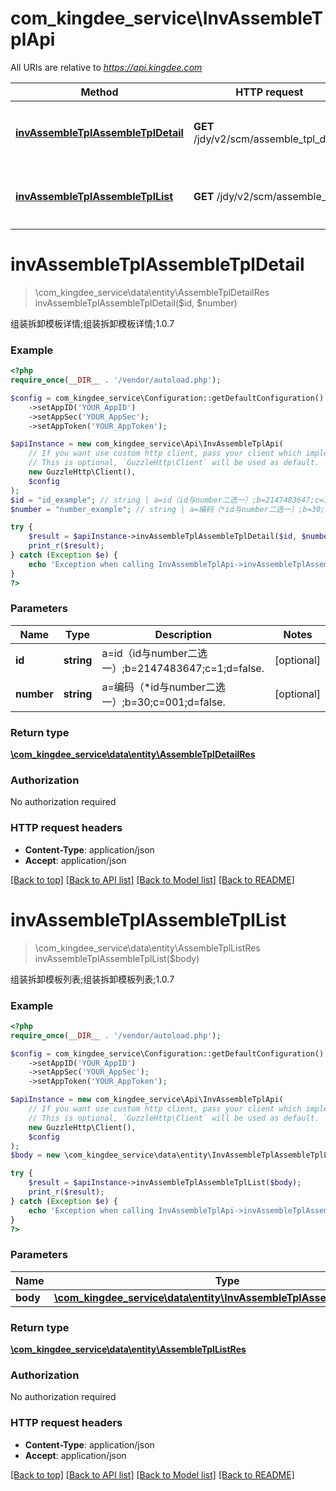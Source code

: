 # com_kingdee_service\InvAssembleTplApi

All URIs are relative to *https://api.kingdee.com*

Method | HTTP request | Description
------------- | ------------- | -------------
[**invAssembleTplAssembleTplDetail**](InvAssembleTplApi.md#invAssembleTplAssembleTplDetail) | **GET** /jdy/v2/scm/assemble_tpl_detail | 组装拆卸模板详情;组装拆卸模板详情;1.0.7
[**invAssembleTplAssembleTplList**](InvAssembleTplApi.md#invAssembleTplAssembleTplList) | **GET** /jdy/v2/scm/assemble_tpl | 组装拆卸模板列表;组装拆卸模板列表;1.0.7


# **invAssembleTplAssembleTplDetail**
> \com_kingdee_service\data\entity\AssembleTplDetailRes invAssembleTplAssembleTplDetail($id, $number)

组装拆卸模板详情;组装拆卸模板详情;1.0.7

### Example
```php
<?php
require_once(__DIR__ . '/vendor/autoload.php');

$config = com_kingdee_service\Configuration::getDefaultConfiguration()
    ->setAppID('YOUR_AppID')
    ->setAppSec('YOUR_AppSec');
    ->setAppToken('YOUR_AppToken');

$apiInstance = new com_kingdee_service\Api\InvAssembleTplApi(
    // If you want use custom http client, pass your client which implements `GuzzleHttp\ClientInterface`.
    // This is optional, `GuzzleHttp\Client` will be used as default.
    new GuzzleHttp\Client(),
    $config
);
$id = "id_example"; // string | a=id（id与number二选一）;b=2147483647;c=1;d=false.
$number = "number_example"; // string | a=编码（*id与number二选一）;b=30;c=001;d=false.

try {
    $result = $apiInstance->invAssembleTplAssembleTplDetail($id, $number);
    print_r($result);
} catch (Exception $e) {
    echo 'Exception when calling InvAssembleTplApi->invAssembleTplAssembleTplDetail: ', $e->getMessage(), PHP_EOL;
}
?>
```

### Parameters

Name | Type | Description  | Notes
------------- | ------------- | ------------- | -------------
 **id** | **string**| a&#x3D;id（id与number二选一）;b&#x3D;2147483647;c&#x3D;1;d&#x3D;false. | [optional]
 **number** | **string**| a&#x3D;编码（*id与number二选一）;b&#x3D;30;c&#x3D;001;d&#x3D;false. | [optional]

### Return type

[**\com_kingdee_service\data\entity\AssembleTplDetailRes**](../Model/AssembleTplDetailRes.md)

### Authorization

No authorization required

### HTTP request headers

 - **Content-Type**: application/json
 - **Accept**: application/json

[[Back to top]](#) [[Back to API list]](../../README.md#documentation-for-api-endpoints) [[Back to Model list]](../../README.md#documentation-for-models) [[Back to README]](../../README.md)

# **invAssembleTplAssembleTplList**
> \com_kingdee_service\data\entity\AssembleTplListRes invAssembleTplAssembleTplList($body)

组装拆卸模板列表;组装拆卸模板列表;1.0.7

### Example
```php
<?php
require_once(__DIR__ . '/vendor/autoload.php');

$config = com_kingdee_service\Configuration::getDefaultConfiguration()
    ->setAppID('YOUR_AppID')
    ->setAppSec('YOUR_AppSec');
    ->setAppToken('YOUR_AppToken');

$apiInstance = new com_kingdee_service\Api\InvAssembleTplApi(
    // If you want use custom http client, pass your client which implements `GuzzleHttp\ClientInterface`.
    // This is optional, `GuzzleHttp\Client` will be used as default.
    new GuzzleHttp\Client(),
    $config
);
$body = new \com_kingdee_service\data\entity\InvAssembleTplAssembleTplListReq(); // \com_kingdee_service\data\entity\InvAssembleTplAssembleTplListReq | 

try {
    $result = $apiInstance->invAssembleTplAssembleTplList($body);
    print_r($result);
} catch (Exception $e) {
    echo 'Exception when calling InvAssembleTplApi->invAssembleTplAssembleTplList: ', $e->getMessage(), PHP_EOL;
}
?>
```

### Parameters

Name | Type | Description  | Notes
------------- | ------------- | ------------- | -------------
 **body** | [**\com_kingdee_service\data\entity\InvAssembleTplAssembleTplListReq**](../Model/InvAssembleTplAssembleTplListReq.md)|  | [optional]

### Return type

[**\com_kingdee_service\data\entity\AssembleTplListRes**](../Model/AssembleTplListRes.md)

### Authorization

No authorization required

### HTTP request headers

 - **Content-Type**: application/json
 - **Accept**: application/json

[[Back to top]](#) [[Back to API list]](../../README.md#documentation-for-api-endpoints) [[Back to Model list]](../../README.md#documentation-for-models) [[Back to README]](../../README.md)

